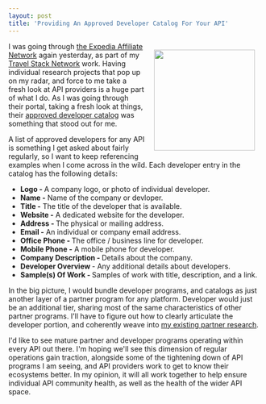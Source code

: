 ```yaml
---
layout: post
title: 'Providing An Approved Developer Catalog For Your API'
---
```

<p><img style="padding: 15px;" src="https://s3.amazonaws.com/kinlane-productions/bw-icons/bw-developer-catalog.png" alt="" width="200" align="right" /></p>
<p>I was going through <a href="http://developer.ean.com">the Expedia Affiliate Network</a> again yesterday, as part of my <a href="http://travel.stack.network/">Travel Stack Network</a> work. Having individual research projects that pop up on my radar, and force to me take a fresh look at API providers is a huge part of what I do. As I was going through their portal, taking a fresh look at things, their <a href="http://developer.ean.com/approved-devs/catalog/">approved developer catalog</a>&nbsp;was something that stood out for me.</p>
<p>A list of approved developers for any API is something I get asked about fairly regularly, so I want to keep referencing examples when I come across in the wild. Each developer entry in the catalog has the following details:</p>
<ul>
<li><strong>Logo - </strong>A company logo, or photo of individual developer.</li>
<li><strong>Name -</strong> Name of the company or devloper.</li>
<li><strong>Title -</strong> The title of the developer that is available.</li>
<li><strong>Website -</strong> A dedicated website for the developer.</li>
<li><strong>Address - </strong>The physical or mailing address.</li>
<li><strong>Email -</strong> An individual or company email address.</li>
<li><strong>Office Phone - </strong>The office / business line for developer.</li>
<li><strong>Mobile Phone -</strong> A mobile phone for developer.</li>
<li><strong>Company Description - </strong>Details about the company.</li>
<li><strong>Developer Overview </strong>- Any additional details about developers.</li>
<li><strong>Sample(s) Of Work - </strong>Samples of work with title, description, and a link.</li>
</ul>
<p>In the big picture, I would bundle developer programs, and catalogs as just another layer of a partner program for any platform. Developer would just be an additional tier, sharing most of the same characteristics of other partner programs. I'll have to figure out how to clearly articulate the developer portion, and coherently weave into <a href="http://plans.apievangelist.com/">my existing partner research</a>.</p>
<p>I'd like to see mature partner and developer programs operating within every API out there. I'm hoping we'll see this dimension of regular operations gain traction, alongside some of the tightening down of API programs I am seeing, and API providers work to get to know their ecosystems better. In my opinion, it will all work together to help ensure individual API community health, as well as the health of the wider API space.</p>
<ul>
</ul>